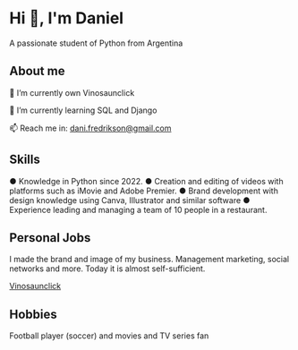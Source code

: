 # Hi 👋, I'm Daniel

A passionate student of Python from Argentina

## About me

🔭 I’m currently own Vinosaunclick

🌱 I’m currently learning SQL and Django

📫 Reach me in: dani.fredrikson@gmail.com


## Skills

   ● Knowledge in Python since 2022.
   ● Creation and editing of videos with platforms such as iMovie and Adobe Premier.
   ● Brand development with design knowledge using Canva, Illustrator and similar software
   ● Experience leading and managing a team of 10 people in a restaurant.

## Personal Jobs

I made the brand and image of my business. Management marketing, social networks and more. Today it is almost self-sufficient.

[Vinosaunclick](https://vinosaunclick.com)


## Hobbies

Football player (soccer) and movies and TV series fan
